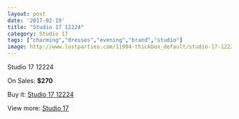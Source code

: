 ```yaml
---
layout: post
date: '2017-02-19'
title: "Studio 17 12224"
category: Studio 17
tags: ["charming","dresses","evening","brand","studio"]
image: http://www.lustparties.com/11994-thickbox_default/studio-17-12224.jpg
---
```

Studio 17 12224

On Sales: **$270**
<a href="https://www.lustparties.com/en/studio-17/4359-studio-17-12224.html"><amp-img layout="responsive" width="600" height="600" src="//www.lustparties.com/11994-thickbox_default/studio-17-12224.jpg" alt="Studio 17 12224 0" /></a>
<a href="https://www.lustparties.com/en/studio-17/4359-studio-17-12224.html"><amp-img layout="responsive" width="600" height="600" src="//www.lustparties.com/11995-thickbox_default/studio-17-12224.jpg" alt="Studio 17 12224 1" /></a>

Buy it: [Studio 17 12224](https://www.lustparties.com/en/studio-17/4359-studio-17-12224.html "Studio 17 12224")

View more: [Studio 17](https://www.lustparties.com/en/22-studio-17 "Studio 17")